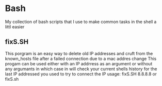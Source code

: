 Bash
====

My collection of bash scripts that I use to make common tasks in the shell a littl easier

## fixS.SH
This porgram is an easy way to delete old IP addresses and cruft from the known_hosts file after a failed connection due to a mac addres change
This progam can be used either with an IP addrress as an argument or without any argumants in which case in will check your current shells history for the last IP addressed you used to try to connect the IP 
usage:
fixS.SH 8.8.8.8
or
fixS.sh

